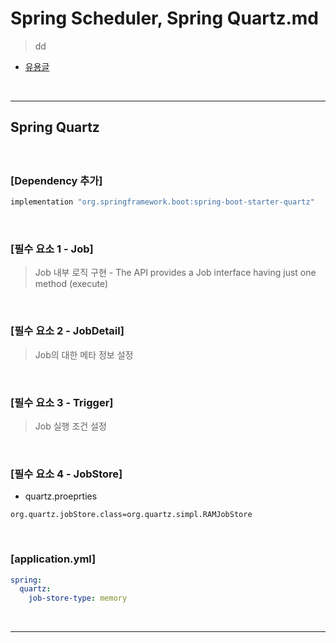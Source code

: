 # Spring Scheduler, Spring Quartz.md
> dd 
* [유용글](https://sabarada.tistory.com/113?category=803157)

<br>
<hr>

## Spring Quartz
####

<br>

### [Dependency 추가]

```gradle
implementation "org.springframework.boot:spring-boot-starter-quartz"
```

<br>

### [필수 요소 1 - Job]
> Job 내부 로직 구현 - The API provides a Job interface having just one method (execute)

<br>

### [필수 요소 2 - JobDetail]
> Job의 대한 메타 정보 설정

<br>

### [필수 요소 3 - Trigger]
> Job 실행 조건 설정

<br>

### [필수 요소 4 - JobStore]
* quartz.proeprties
```properties
org.quartz.jobStore.class=org.quartz.simpl.RAMJobStore
```

<br>

### [application.yml]

```yml
spring:
  quartz:
    job-store-type: memory
```

<br>
<hr>
<br>


